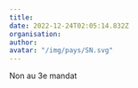 ```yaml
---
title: 
date: 2022-12-24T02:05:14.832Z
organisation: 
author: 
avatar: "/img/pays/SN.svg"
---
```


Non au 3e mandat 